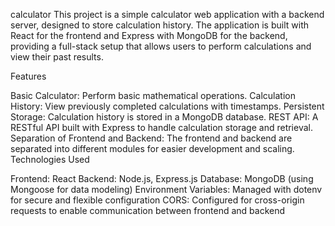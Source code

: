 calculator
This project is a simple calculator web application with a backend server, designed to store calculation history. The application is built with React for the frontend and Express with MongoDB for the backend, providing a full-stack setup that allows users to perform calculations and view their past results.

Features

Basic Calculator: Perform basic mathematical operations.
Calculation History: View previously completed calculations with timestamps.
Persistent Storage: Calculation history is stored in a MongoDB database.
REST API: A RESTful API built with Express to handle calculation storage and retrieval.
Separation of Frontend and Backend: The frontend and backend are separated into different modules for easier development and scaling.
Technologies Used

Frontend: React
Backend: Node.js, Express.js
Database: MongoDB (using Mongoose for data modeling)
Environment Variables: Managed with dotenv for secure and flexible configuration
CORS: Configured for cross-origin requests to enable communication between frontend and backend
